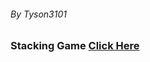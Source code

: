 ###### By Tyson3101

### Stacking Game [Click Here](https://tyson3101.github.io/Arcade-Games/StackingGame)
